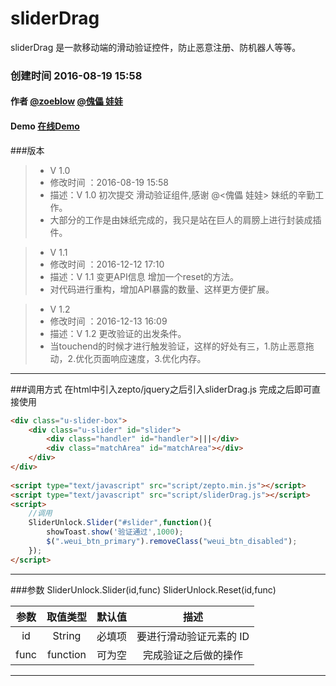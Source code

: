 # sliderDrag
sliderDrag 是一款移动端的滑动验证控件，防止恶意注册、防机器人等等。

### 创建时间 2016-08-19 15:58
#### 作者 [@zoeblow](http://fuyuan.me) [@傀儡 娃娃](http://weibo.com/u/1957474002) 
#### Demo [在线Demo](http://ifuyuan.wang/gitdemo/sliderDrag/index.html)
###版本
> * V 1.0
> * 修改时间 ：2016-08-19 15:58
> * 描述：V 1.0 初次提交 滑动验证组件,感谢 @<傀儡 娃娃> 妹纸的辛勤工作。 
> * 大部分的工作是由妹纸完成的，我只是站在巨人的肩膀上进行封装成插件。
 
> * V 1.1
> * 修改时间 ：2016-12-12 17:10
> * 描述：V 1.1 变更API信息 增加一个reset的方法。
> * 对代码进行重构，增加API暴露的数量、这样更方便扩展。

> * V 1.2
> * 修改时间 ：2016-12-13 16:09
> * 描述：V 1.2 更改验证的出发条件。
> * 当touchend的时候才进行触发验证，这样的好处有三，1.防止恶意拖动，2.优化页面响应速度，3.优化内存。
-----

###调用方式
在html中引入zepto/jquery之后引入sliderDrag.js
完成之后即可直接使用
```html
<div class="u-slider-box">
    <div class="u-slider" id="slider">
        <div class="handler" id="handler">|||</div>
        <div class="matchArea" id="matchArea"></div>
    </div>
</div>
            
<script type="text/javascript" src="script/zepto.min.js"></script>
<script type="text/javascript" src="script/sliderDrag.js"></script>
<script>
    //调用
    SliderUnlock.Slider("#slider",function(){
        showToast.show('验证通过',1000);
        $(".weui_btn_primary").removeClass("weui_btn_disabled");
    });
</script>
```
-----
###参数
SliderUnlock.Slider(id,func)
SliderUnlock.Reset(id,func)

| 参数    | 取值类型   |  默认值  | 描述|
| :----:  | :----:  | :----:  | :----:  |
| id    | String |     必填项   | 要进行滑动验证元素的 ID  |
| func    | function |  可为空  |   完成验证之后做的操作 |

---------